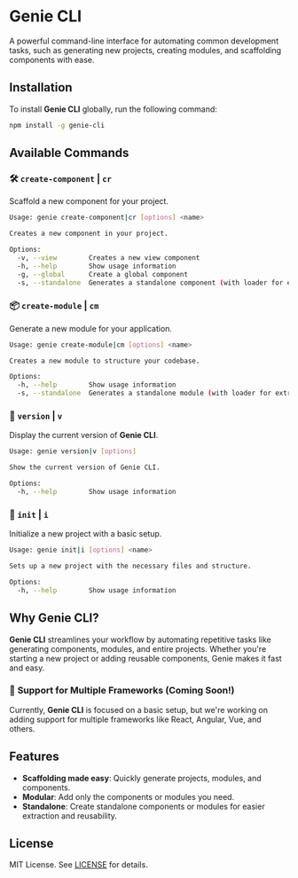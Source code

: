 # Genie CLI

A powerful command-line interface for automating common development tasks, such as generating new projects, creating modules, and scaffolding components with ease.

## Installation

To install **Genie CLI** globally, run the following command:

```bash
npm install -g genie-cli
```

## Available Commands

### 🛠️ `create-component` | `cr`
Scaffold a new component for your project.

```bash
Usage: genie create-component|cr [options] <name>

Creates a new component in your project.

Options:
  -v, --view        Creates a new view component
  -h, --help        Show usage information
  -g, --global      Create a global component
  -s, --standalone  Generates a standalone component (with loader for extraction)
```

### 📦 `create-module` | `cm`
Generate a new module for your application.

```bash
Usage: genie create-module|cm [options] <name>

Creates a new module to structure your codebase.

Options:
  -h, --help        Show usage information
  -s, --standalone  Generates a standalone module (with loader for extraction)
```

### 🔢 `version` | `v`
Display the current version of **Genie CLI**.

```bash
Usage: genie version|v [options]

Show the current version of Genie CLI.

Options:
  -h, --help        Show usage information
```

### 🚀 `init` | `i`
Initialize a new project with a basic setup.

```bash
Usage: genie init|i [options] <name>

Sets up a new project with the necessary files and structure.

Options:
  -h, --help        Show usage information
```

## Why Genie CLI?

**Genie CLI** streamlines your workflow by automating repetitive tasks like generating components, modules, and entire projects. Whether you're starting a new project or adding reusable components, Genie makes it fast and easy.

### 🚧 **Support for Multiple Frameworks** (Coming Soon!)
Currently, **Genie CLI** is focused on a basic setup, but we're working on adding support for multiple frameworks like React, Angular, Vue, and others.

## Features

- **Scaffolding made easy**: Quickly generate projects, modules, and components.
- **Modular**: Add only the components or modules you need.
- **Standalone**: Create standalone components or modules for easier extraction and reusability.

## License

MIT License. See [LICENSE](./LICENSE) for details.

